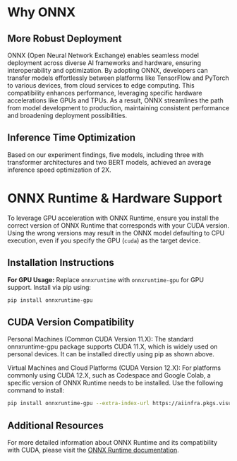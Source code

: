 # Why ONNX

## More Robust Deployment

ONNX (Open Neural Network Exchange) enables seamless model deployment across diverse AI frameworks and hardware, ensuring interoperability and optimization. By adopting ONNX, developers can transfer models effortlessly between platforms like TensorFlow and PyTorch to various devices, from cloud services to edge computing. This compatibility enhances performance, leveraging specific hardware accelerations like GPUs and TPUs. As a result, ONNX streamlines the path from model development to production, maintaining consistent performance and broadening deployment possibilities.

## Inference Time Optimization

Based on our experiment findings, five models, including three with transformer architectures and two BERT models, achieved an average inference speed optimization of 2X.

# ONNX Runtime & Hardware Support

To leverage GPU acceleration with ONNX Runtime, ensure you install the correct version of ONNX Runtime that corresponds with your CUDA version. Using the wrong versions may result in the ONNX model defaulting to CPU execution, even if you specify the GPU (`cuda`) as the target device.

## Installation Instructions

**For GPU Usage:** Replace `onnxruntime` with `onnxruntime-gpu` for GPU support. Install via pip using:

```sh
pip install onnxruntime-gpu
```

## CUDA Version Compatibility
Personal Machines (Common CUDA Version 11.X): The standard onnxruntime-gpu package supports CUDA 11.X, which is widely used on personal devices. It can be installed directly using pip as shown above.

Virtual Machines and Cloud Platforms (CUDA Version 12.X): For platforms commonly using CUDA 12.X, such as Codespace and Google Colab, a specific version of ONNX Runtime needs to be installed. Use the following command to install:

```sh
pip install onnxruntime-gpu --extra-index-url https://aiinfra.pkgs.visualstudio.com/PublicPackages/_packaging/onnxruntime-cuda-12/pypi/simple/
```

## Additional Resources

For more detailed information about ONNX Runtime and its compatibility with CUDA, please visit the [ONNX Runtime documentation](https://onnxruntime.ai/docs/execution-providers/CUDA-ExecutionProvider.html).

